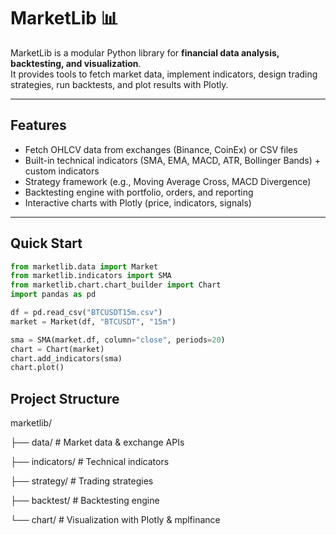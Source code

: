 

# MarketLib 📊

MarketLib is a modular Python library for **financial data analysis, backtesting, and visualization**.  
It provides tools to fetch market data, implement indicators, design trading strategies, run backtests, and plot results with Plotly.

---

## Features
- Fetch OHLCV data from exchanges (Binance, CoinEx) or CSV files  
- Built-in technical indicators (SMA, EMA, MACD, ATR, Bollinger Bands) + custom indicators  
- Strategy framework (e.g., Moving Average Cross, MACD Divergence)  
- Backtesting engine with portfolio, orders, and reporting  
- Interactive charts with Plotly (price, indicators, signals)

---

## Quick Start
```python
from marketlib.data import Market
from marketlib.indicators import SMA
from marketlib.chart.chart_builder import Chart
import pandas as pd

df = pd.read_csv("BTCUSDT15m.csv")
market = Market(df, "BTCUSDT", "15m")

sma = SMA(market.df, column="close", periods=20)
chart = Chart(market)
chart.add_indicators(sma)
chart.plot()
```
## Project Structure

marketlib/

├── data/         # Market data & exchange APIs

├── indicators/   # Technical indicators

├── strategy/     # Trading strategies

├── backtest/     # Backtesting engine

└── chart/        # Visualization with Plotly & mplfinance
